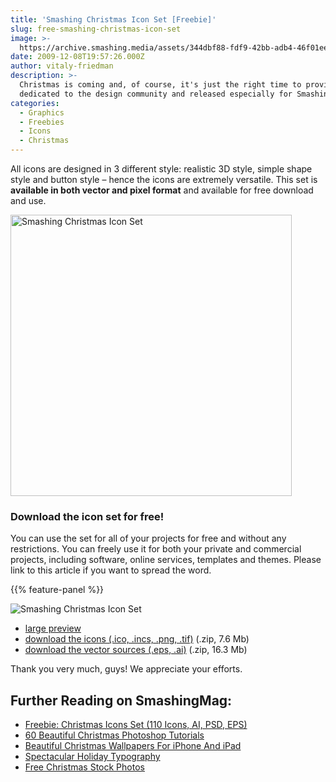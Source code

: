 ```yaml
---
title: 'Smashing Christmas Icon Set [Freebie]'
slug: free-smashing-christmas-icon-set
image: >-
  https://archive.smashing.media/assets/344dbf88-fdf9-42bb-adb4-46f01eedd629/c730a577-c72b-4454-aaeb-db5223c990a4/christmas.jpg
date: 2009-12-08T19:57:26.000Z
author: vitaly-friedman
description: >-
  Christmas is coming and, of course, it's just the right time to provide you with some nice freebies to fresh up your designs. To celebrate the holidays, our friends from IconEden designed "Smashing Christmas", a free icon set,
  dedicated to the design community and released especially for Smashing Magazine's readers. The set contains 39 beautiful, well-crafted icons with warm and welcoming color scheme.
categories:
  - Graphics
  - Freebies
  - Icons
  - Christmas
---
```

All icons are designed in 3 different style: realistic 3D style, simple shape style and button style – hence the icons are extremely versatile. This set is <strong>available in both vector and pixel format</strong> and available for free download and use.

<img loading="lazy" decoding="async" src="https://archive.smashing.media/assets/344dbf88-fdf9-42bb-adb4-46f01eedd629/cb5f410b-5944-4967-aaf2-eb00954e31e2/release.jpg" alt="Smashing Christmas Icon Set" width="450" height="450" />

### Download the icon set for free!

You can use the set for all of your projects for free and without any restrictions. You can freely use it for both your private and commercial projects, including software, online services, templates and themes. Please link to this article if you want to spread the word.

{{% feature-panel %}}

![Smashing Christmas Icon Set](https://archive.smashing.media/assets/344dbf88-fdf9-42bb-adb4-46f01eedd629/9f6000f1-9232-4c57-8f63-76d7c0a6204f/small-preview.jpg)

*   [large preview](https://archive.smashing.media/assets/344dbf88-fdf9-42bb-adb4-46f01eedd629/a66112ce-b746-4790-8497-f8b26d2e6eda/full-preview.jpg)
*   [download the icons (.ico, .incs, .png, .tif)](https://archive.smashing.media/assets/344dbf88-fdf9-42bb-adb4-46f01eedd629/78f81552-72bb-4d5d-ad58-2dcf16d408d6/smashing-christmas-icons.zip) (.zip, 7.6 Mb)
*   [download the vector sources (.eps, .ai)](https://archive.smashing.media/assets/344dbf88-fdf9-42bb-adb4-46f01eedd629/4651afb1-31cb-425d-9389-1c4d0541fdef/smashing-christmas-vector.zip) (.zip, 16.3 Mb)

Thank you very much, guys! We appreciate your efforts.</p>

## <span class="rh">Further Reading</span> on SmashingMag:

*   [Freebie: Christmas Icons Set (110 Icons, AI, PSD, EPS)](https://www.smashingmagazine.com/2015/12/freebie-christmas-icons-illustrations/)
*   [60 Beautiful Christmas Photoshop Tutorials](https://www.smashingmagazine.com/2008/12/beautiful-christmas-photoshop-tutorials/)
*   [Beautiful Christmas Wallpapers For iPhone And iPad](https://www.smashingmagazine.com/beautiful-christmas-wallpapers-for-iphone-and-ipad/)
*   [Spectacular Holiday Typography](https://www.smashingmagazine.com/2009/12/spectacular-holiday-typography/)
*   [Free Christmas Stock Photos](https://www.smashingmagazine.com/2009/12/free-christmas-stock-photos/)


